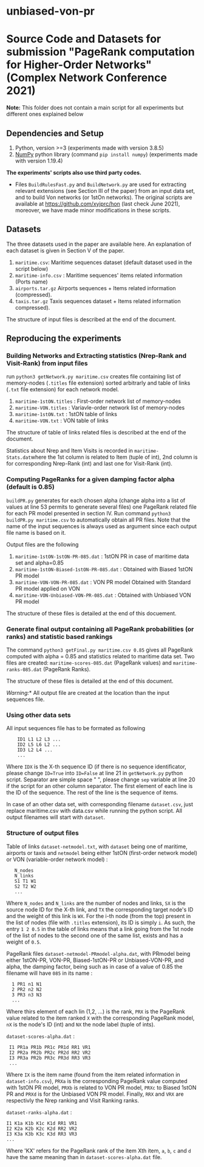 # unbiased-von-pr

# Source Code and Datasets for submission "PageRank computation for Higher-Order Networks" (Complex Network Conference 2021)

**Note:** This folder does not contain a main script for all experiments but different ones explained below 

## Dependencies and Setup

1. Python, version >=3 (experiments made with version 3.8.5)
2. [NumPy](https://numpy.org/) python library (command `pip install numpy`) (experiments made with version 1.19.4)

**The experiments' scripts also use third party codes.**

- Files `BuildRulesFast.py` and `BuildNetwork.py` are used for extracting relevant extensions (see Section III of the paper) from an input data set, and to build Von networks (or 1stOn networks). The original scripts are available at https://github.com/xyjprc/hon (last check June 2021), moreover, we have made minor modifications in these scripts.

## Datasets

The three datasets used in the paper are available here. An explanation of each dataset is given in Section V of the paper.

1. `maritime.csv`: Maritime sequences dataset (default dataset used in the script below)
2. `maritime-info.csv` : Maritime sequences' items related information (Ports name)
3. `airports.tar.gz` Airports sequences + Items related information (compressed). 
4. `taxis.tar.gz` Taxis sequences dataset + Items related information compressed). 

The structure of input files is described at the end of the document. 

## Reproducing the experiments

### Building Networks and Extracting statistics (Nrep-Rank and Visit-Rank) from input files

run `python3 getNetwork.py maritime.csv` creates file containing list of memory-nodes (`.titles` file extension) sorted arbitrarly and table of links (`.txt` file extension) for each network model.

1. `maritime-1stON.titles` : First-order network list of memory-nodes
2. `maritime-VON.titles` : Variavle-order network list of memory-nodes
3. `maritime-1stON.txt` : 1stON table of links
4. `maritime-VON.txt` : VON table of links

The structure of table of links related files is described at the end of the document.

Statistics about Nrep and Item Visits is recorded in `maritime-Stats.dat`where the 1st column is related to Item (tuple of int), 2nd column is for corresponding Nrep-Rank (int) and last one for Visit-Rank (int). 
### Computing PageRanks for a given damping factor alpha (default is 0.85)

`buildPR.py` generates for each chosen alpha (change alpha into a list of values at line 53 permits to generate several files) one PageRank related file for each PR model presented in section IV.
Run command `python3 buildPR.py maritime.csv` to automatically obtain all PR files. Note that the name of the input sequences is always used as argument since each output file name is based on it.

Output files are the following

1. `maritime-1stON-1stON-PR-085.dat` : 1stON PR in case of maritime data set and alpha=0.85
2. `maritime-1stON-Biased-1stON-PR-085.dat` : Obtained with Biased 1stON PR model
3. `maritime-VON-VON-PR-085.dat` : VON PR model Obtained with Standard PR model applied on VON
4. `maritime-VON-Unbiased-VON-PR-085.dat` : Obtained with Unbiased VON PR model

The structure of these files is detailed at the end of this docuement.

### Generate final output containing all PageRank probabilities (or ranks) and statistic based rankings

The command `python3 getFinal.py maritime.csv 0.85` gives all PageRank computed with alpha = 0.85 and statistics related to maritime data set. Two files are created: `maritime-scores-085.dat` (PageRank values) and `maritime-ranks-085.dat` (PageRank Ranks).

The structure of these files is detailed at the end of this document.

*Warning:** All output file are created at the location than the input sequences file.
### Using other data sets
All input sequences file has to be formated as following

        ID1 L1 L2 L3 ...
        ID2 L5 L6 L2 ...
        ID3 L2 L4 ...
        ...

Where `IDX` is the X-th sequence ID (if there is no sequence identificator, please change `ID=True` into `ID=False` at line 21 in `getNetwork.py` python script. Separator are simple space " ", please change `sep` variable at line 20 if the script for an other column separator. The first element of each line is the ID of the sequence.
The rest of the line is the sequence of items.

In case of an other data set, with corresponding filename `dataset.csv`, just replace maritime.csv with data.csv while running the python script. All output filenames will start with `dataset`.

### Structure of output files

Table of links `dataset-netmodel.txt`, with `dataset` being one of maritime, airports or taxis and `netmodel` being either 1stON (first-order network model) or VON (variable-order network model) :

       N_nodes
       N_links
       S1 T1 W1
       S2 T2 W2
       ...

Where `N_nodes` and `N_links` are the number of nodes and links, `SX` is the source node ID for the X-th link, and `TX` the corresponding target node's ID and the weight of this link is `WX`. For the i-th node (from the top) present in the list of nodes (file with `.titles` extension), its ID is simply `i`. As such, the entry `1 2 0.5` in the table of links means that a link going from the 1st node of the list of nodes to the second one of the same list, exists and has a weight of `0.5`.

PageRank files `dataset-netmodel-PRmodel-alpha.dat`, with PRmodel being either 1stON-PR, VON-PR, Biased-1stON-PR or Unbiased-VON-PR, and  alpha, the damping factor, being such as in case of a value of 0.85 the filename will have `085` in its name :

      1 PR1 n1 N1
      2 PR2 n2 N2
      3 PR3 n3 N3
      ...

Where thirs element of each lin (1,2, ...) is the rank, `PRX` is the PageRank value related to the item ranked `X` with the corresponding PageRank model, `nX` is the node's ID (int) and `NX` the node label (tuple of ints).

`dataset-scores-alpha.dat` :

     I1 PR1a PR1b PR1c PR1d RR1 VR1
     I2 PR2a PR2b PR2c PR2d RR2 VR2
     I3 PR3a PR2b PR3c PR3d RR3 VR3
     ...

Where `IX` is the item name (found from the item related information in `dataset-info.csv`), `PRXa` is the corresponding PageRank value computed with 1stON PR model, `PRXb` is related to VON PR model, `PRXc` to Biased 1stON PR and `PRXd` is for the Unbiased VON PR model. Finally, `RRX` and `VRX` are respectivly the Nrep ranking and Visit Ranking ranks.

`dataset-ranks-alpha.dat` :

    I1 K1a K1b K1c K1d RR1 VR1
    I2 K2a K2b K2c K2d RR2 VR2
    I3 K3a K3b K3c K3d RR3 VR3
    ...

Where 'KX' refers for the PageRank rank of the item Xth item, `a`, `b`, `c` and `d` have the same meaning than in `dataset-scores-alpha.dat` file.
